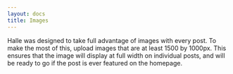 ```yaml
---
layout: docs
title: Images
---
```

Halle was designed to take full advantage of images with every post. To make the most of this, upload images that are at least 1500 by 1000px. This ensures that the image will display at full width on individual posts, and will be ready to go if the post is ever featured on the homepage.
